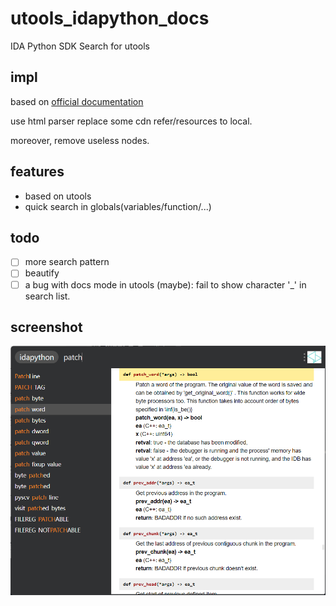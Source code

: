 # utools_idapython_docs

IDA Python SDK Search for utools

## impl

based on [official documentation](https://hex-rays.com/wp-content/static/products/ida/support/idapython_docs/)

use html parser replace some cdn refer/resources to local.

moreover, remove useless nodes.

## features

- based on utools
- quick search in globals(variables/function/...)

## todo

- [ ] more search pattern
- [ ] beautify
- [ ] a bug with docs mode in utools (maybe): fail to show character '_' in search list.

## screenshot

![](screenshot.png)
